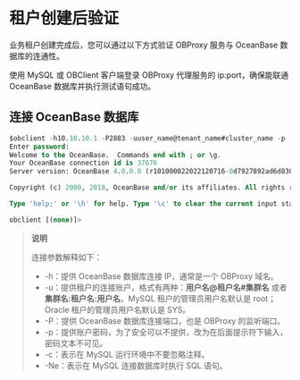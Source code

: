# 租户创建后验证

业务租户创建完成后，您可以通过以下方式验证 OBProxy 服务与 OceanBase 数据库的连通性。

使用 MySQL 或 OBClient 客户端登录 OBProxy 代理服务的 ip:port，确保能联通 OceanBase 数据库并执行测试语句成功。

## 连接 OceanBase 数据库

```sql
$obclient -h10.10.10.1 -P2883 -uuser_name@tenant_name#cluster_name -p
Enter password:
Welcome to the OceanBase.  Commands end with ; or \g.
Your OceanBase connection id is 37676
Server version: OceanBase 4.0.0.0 (r101000022022120716-0d7927892ad6d830e28437af099f018b0ad9a322) (Built Dec  7 2022 16:22:15)

Copyright (c) 2000, 2018, OceanBase and/or its affiliates. All rights reserved.

Type 'help;' or '\h' for help. Type '\c' to clear the current input statement.

obclient [(none)]>
```

> **说明**
>
> 连接参数解释如下：
>
> * -h：提供 OceanBase 数据库连接 IP，通常是一个 OBProxy 域名。
> * -u：提供租户的连接账户，格式有两种：**用户名@租户名#集群名** 或者 **集群名:租户名:用户名**。MySQL 租户的管理员用户名默认是 root；Oracle 租户的管理员用户名默认是 SYS。
> * -P：提供 OceanBase 数据库连接端口，也是 OBProxy 的监听端口。
> * -p：提供账户密码，为了安全可以不提供，改为在后面提示符下输入，密码文本不可见。
> * -c：表示在 MySQL 运行环境中不要忽略注释。
> * -Ne：表示在 MySQL 连接数据库时执行 SQL 语句。
